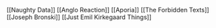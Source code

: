 [[Naughty Data]]
[[Anglo Reaction]]
[[Aporia]]
[[The Forbidden Texts]]
[[Joseph Bronski]]
[[Just Emil Kirkegaard Things]]